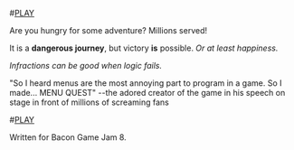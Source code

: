#[PLAY](http://www.bemmu.com/static/menuquest.swf)

Are you hungry for some adventure? Millions served!

It is a **dangerous journey**, but victory **is** possible. *Or at least happiness.*

*Infractions can be good when logic fails.*

"So I heard menus are the most annoying part to program in a game. So I made... MENU QUEST" --the adored creator of the game in his speech on stage in front of millions of screaming fans

#[PLAY](http://www.bemmu.com/static/menuquest.swf)

Written for Bacon Game Jam 8.
